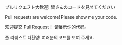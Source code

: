 プルリクエスト大歓迎!
皆さんのコードを見せてください

Pull requests are welcome!
Please show me your code.

欢迎提交 Pull Request！
请展示你的代码。

풀 리퀘스트 대환영!
여러분의 코드를 보여 주세요.

